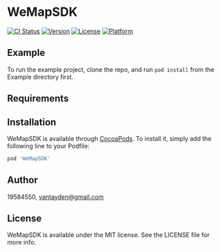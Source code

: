 # WeMapSDK

[![CI Status](https://img.shields.io/travis/19584550/WeMapSDK.svg?style=flat)](https://travis-ci.org/19584550/WeMapSDK)
[![Version](https://img.shields.io/cocoapods/v/WeMapSDK.svg?style=flat)](https://cocoapods.org/pods/WeMapSDK)
[![License](https://img.shields.io/cocoapods/l/WeMapSDK.svg?style=flat)](https://cocoapods.org/pods/WeMapSDK)
[![Platform](https://img.shields.io/cocoapods/p/WeMapSDK.svg?style=flat)](https://cocoapods.org/pods/WeMapSDK)

## Example

To run the example project, clone the repo, and run `pod install` from the Example directory first.

## Requirements

## Installation

WeMapSDK is available through [CocoaPods](https://cocoapods.org). To install
it, simply add the following line to your Podfile:

```ruby
pod 'WeMapSDK'
```

## Author

19584550, vantayden@gmail.com

## License

WeMapSDK is available under the MIT license. See the LICENSE file for more info.
